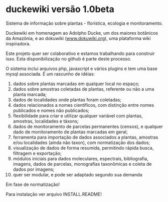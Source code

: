 duckewiki versão 1.0beta
=========
Sistema de informação sobre plantas - florística, ecologia e monitoramento.

Duckewiki em homenagem ao Adolpho Ducke, um dos maiores botânicos da Amazônia, e ao dokuwiki (www.dokuwiki.org), uma plataforma wiki inspiradora.

Este projeto quer ser colaborativo e estamos trabalhando para construir isso. Esta disponibilização no github é parte deste processo.

O sistema inclui arquivos php, javascript e vários plugins e tem uma base mysql associada. É um rascunho de idéias:

1) dados sobre plantas marcadas em qualquer local no espaço;
2) dados sobre amostras coletadas de plantas, referente ou não a uma planta marcada;
3) dados de localidades onde plantas foram coletadas;
4) dados relacionados a nomes científicos, com distinção entre nomes publicados e nomes não publicados;
5) flexibilidade para criar e utilizar qualquer variável com plantas, amostras, localidades e táxons;
6) dados de monitoramento de parcelas permanentes (censos), e qualquer dado de monitoramento de plantas marcadas em geral;
7) ferramenta para importação de dados associados a plantas, amostras e/ou localidades (ainda não taxon), com normatização dos dados;
8) visualização de dados de forma resumida, permitindo rápida busca, filtragem e exportação;
9) módulos iniciais para dados moleculares, espectrais, bibliografia, imagens, dados de parcelas, monografias taxonômicas e coleta de dados por imagens;
10) quer ser modular, e pode ser adaptado segundo sua demanda

Em fase de normatização! 

Para instalação ver arquivo INSTALL.README!